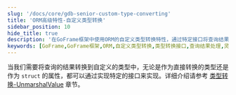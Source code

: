 ```yaml
---
slug: '/docs/core/gdb-senior-custom-type-converting'
title: 'ORM高级特性-自定义类型转换'
sidebar_position: 10
hide_title: true
description: '在GoFrame框架中使用ORM的自定义类型转换特性，通过特定接口将查询结果转换为所需类型，无论是直接类型还是struct属性。此功能增强了GoFrame框架的灵活性，提供高效解决方案，助力开发者实现更高级的数据库交互。'
keywords: [GoFrame,GoFrame框架,ORM,自定义类型转换,类型转换接口,查询结果处理,灵活扩展,高效解决方案,struct属性,UnmarshalValue]
---
```


当我们需要将查询的结果转换到自定义的类型中，无论是作为直接转换的类型还是作为 `struct` 的属性，都可以通过实现特定的接口来实现。详细介绍请参考 [类型转换-UnmarshalValue](../../类型转换/类型转换-UnmarshalValue.md) 章节。